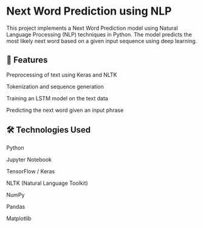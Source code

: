 # Next Word Prediction using NLP
This project implements a Next Word Prediction model using Natural Language Processing (NLP) techniques in Python. The model predicts the most likely next word based on a given input sequence using deep learning.


## 📌 Features
Preprocessing of text using Keras and NLTK

Tokenization and sequence generation

Training an LSTM model on the text data

Predicting the next word given an input phrase


## 🛠️ Technologies Used
Python

Jupyter Notebook

TensorFlow / Keras

NLTK (Natural Language Toolkit)

NumPy

Pandas

Matplotlib
